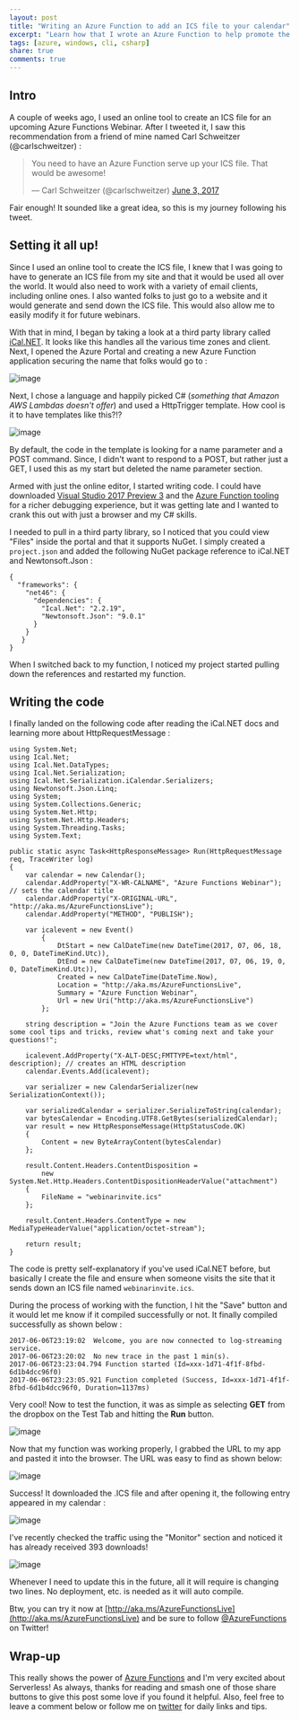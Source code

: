 ```yaml
---
layout: post
title: "Writing an Azure Function to add an ICS file to your calendar"
excerpt: "Learn how that I wrote an Azure Function to help promote the Azure Function webinar"
tags: [azure, windows, cli, csharp]
share: true
comments: true
---
```


## Intro

A couple of weeks ago, I used an online tool to create an ICS file for an upcoming Azure Functions Webinar. After I tweeted it, I saw this recommendation from a friend of mine named Carl Schweitzer (@carlschweitzer)  : 

<blockquote class="twitter-tweet" data-lang="en"><p lang="en" dir="ltr">You need to have an Azure Function serve up your ICS file. That would be awesome!</p>&mdash; Carl Schweitzer (@carlschweitzer) <a href="https://twitter.com/carlschweitzer/status/870833270912692224">June 3, 2017</a></blockquote>
<script async src="//platform.twitter.com/widgets.js" charset="utf-8"></script>

Fair enough! It sounded like a great idea, so this is my journey following his tweet. 

## Setting it all up! 

Since I used an online tool to create the ICS file, I knew that I was going to have to generate an ICS file from my site and that it would be used all over the world. It would also need to work with a variety of email clients, including online ones. I also wanted folks to just go to a website and it would generate and send down the ICS file. This would also allow  me to easily modify it for future webinars. 

With that in mind, I began by taking a look at a third party library called [iCal.NET](https://github.com/rianjs/ical.net). It looks like this handles all the various time zones and client. Next, I opened the Azure Portal and creating a new Azure Function application securing the name that folks would go to : 
 
![image](/files/azure-new-app1.png)

Next, I chose a language and happily picked C# (*something that Amazon AWS Lambdas doesn't offer*) and used a HttpTrigger template. How cool is it to have templates like this?!?

![image](/files/azure-quickstart-templates.png)

By default, the code in the template is looking for a name parameter and a POST command. Since, I didn't want to respond to a POST, but rather just a GET, I used this as my start but deleted the name parameter section. 

Armed with just the online editor, I started writing code. I could have downloaded [Visual Studio 2017 Preview 3](https://www.visualstudio.com/vs/preview/) and the [Azure Function tooling](https://blogs.msdn.microsoft.com/webdev/2017/05/10/azure-function-tools-for-visual-studio-2017/) for a richer debugging experience, but it was getting late and I wanted to crank this out with just a browser and my C# skills. 

I needed to pull in a third party library, so I noticed that you could view "Files" inside the portal and that it supports NuGet. I simply created a `project.json` and added the following NuGet package reference to iCal.NET and Newtonsoft.Json : 

	{
	  "frameworks": {
	    "net46": {
	      "dependencies": {
	        "Ical.Net": "2.2.19",
	        "Newtonsoft.Json": "9.0.1"
	      }
	    }
	   }
	}

When I switched back to my function, I noticed my project started pulling down the references and restarted my function. 

## Writing the code

I finally landed on the following code after reading the iCal.NET docs and learning more about HttpRequestMessage : 

	using System.Net;
	using Ical.Net;
	using Ical.Net.DataTypes;
	using Ical.Net.Serialization;
	using Ical.Net.Serialization.iCalendar.Serializers;
	using Newtonsoft.Json.Linq;
	using System;
	using System.Collections.Generic;
	using System.Net.Http;
	using System.Net.Http.Headers;
	using System.Threading.Tasks;
	using System.Text;
	
	public static async Task<HttpResponseMessage> Run(HttpRequestMessage req, TraceWriter log)
	{
	    var calendar = new Calendar();
	    calendar.AddProperty("X-WR-CALNAME", "Azure Functions Webinar"); // sets the calendar title
	    calendar.AddProperty("X-ORIGINAL-URL", "http://aka.ms/AzureFunctionsLive");
	    calendar.AddProperty("METHOD", "PUBLISH");
	  
	    var icalevent = new Event()
	        {
	            DtStart = new CalDateTime(new DateTime(2017, 07, 06, 18, 0, 0, DateTimeKind.Utc)),
	            DtEnd = new CalDateTime(new DateTime(2017, 07, 06, 19, 0, 0, DateTimeKind.Utc)),
	            Created = new CalDateTime(DateTime.Now),
	            Location = "http://aka.ms/AzureFunctionsLive",
	            Summary = "Azure Function Webinar",
	            Url = new Uri("http://aka.ms/AzureFunctionsLive")
	        };
	
	    string description = "Join the Azure Functions team as we cover some cool tips and tricks, review what's coming next and take your questions!";
	
	    icalevent.AddProperty("X-ALT-DESC;FMTTYPE=text/html", description); // creates an HTML description
	    calendar.Events.Add(icalevent);
	
	    var serializer = new CalendarSerializer(new SerializationContext());
	
	    var serializedCalendar = serializer.SerializeToString(calendar);
	    var bytesCalendar = Encoding.UTF8.GetBytes(serializedCalendar);
	    var result = new HttpResponseMessage(HttpStatusCode.OK)
	    {
	        Content = new ByteArrayContent(bytesCalendar)
	    };
	
	    result.Content.Headers.ContentDisposition =
	        new System.Net.Http.Headers.ContentDispositionHeaderValue("attachment")
	    {
	        FileName = "webinarinvite.ics"
	    };
	
	    result.Content.Headers.ContentType = new MediaTypeHeaderValue("application/octet-stream");
	
	    return result;
	}

The code is pretty self-explanatory if you've used iCal.NET before, but basically I create the file and ensure when someone visits the site that it sends down an ICS file named `webinarinvite.ics`. 

During the process of working with the function, I hit the "Save" button and it would let me know if it compiled successfully or not. It finally compiled successfully as shown below : 

	2017-06-06T23:19:02  Welcome, you are now connected to log-streaming service.
	2017-06-06T23:20:02  No new trace in the past 1 min(s).
	2017-06-06T23:23:04.794 Function started (Id=xxx-1d71-4f1f-8fbd-6d1b4dcc96f0)
	2017-06-06T23:23:05.921 Function completed (Success, Id=xxx-1d71-4f1f-8fbd-6d1b4dcc96f0, Duration=1137ms)

Very cool! Now to test the function, it was as simple as selecting **GET** from the dropbox on the Test Tab and hitting the **Run** button. 

![image](/files/testazurefunctions.png)

Now that my function was working properly, I grabbed the URL to my app and pasted it into the browser. The URL was easy to find as shown below:  

![image](/files/azurefunctionurl.png)

Success! It downloaded the .ICS file and after opening it, the following entry appeared in my calendar : 

![image](/files/azurewebinar.png)

I've recently checked the traffic using the "Monitor" section and noticed it has already received 393 downloads! 

![image](/files/azurestatsfunction.png)

Whenever I need to update this in the future, all it will require is changing two lines. No deployment, etc. is needed as it will auto compile. 

Btw, you can try it now at [http://aka.ms/AzureFunctionsLive](http://aka.ms/AzureFunctionsLive) and be sure to follow [@AzureFunctions](https://twitter.com/AzureFunctions) on Twitter! 

## Wrap-up

This really shows the power of [Azure Functions](https://azure.microsoft.com/en-us/services/functions/) and I'm very excited about Serverless! As always, thanks for reading and smash one of those share buttons to give this post some love if you found it helpful. Also, feel free to leave a comment below or follow me on [twitter](http://twitter.com/mbcrump) for daily links and tips. 